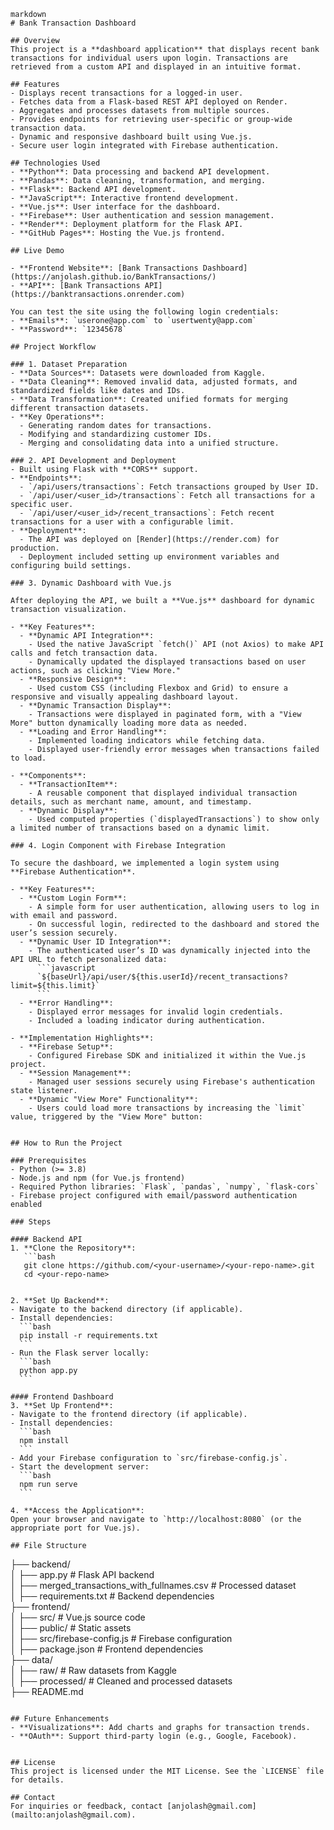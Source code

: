 ```
markdown
# Bank Transaction Dashboard  

## Overview  
This project is a **dashboard application** that displays recent bank transactions for individual users upon login. Transactions are retrieved from a custom API and displayed in an intuitive format.  

## Features  
- Displays recent transactions for a logged-in user.  
- Fetches data from a Flask-based REST API deployed on Render.  
- Aggregates and processes datasets from multiple sources.  
- Provides endpoints for retrieving user-specific or group-wide transaction data.  
- Dynamic and responsive dashboard built using Vue.js.  
- Secure user login integrated with Firebase authentication.  

## Technologies Used  
- **Python**: Data processing and backend API development.  
- **Pandas**: Data cleaning, transformation, and merging.  
- **Flask**: Backend API development.  
- **JavaScript**: Interactive frontend development.  
- **Vue.js**: User interface for the dashboard.  
- **Firebase**: User authentication and session management.  
- **Render**: Deployment platform for the Flask API.  
- **GitHub Pages**: Hosting the Vue.js frontend.  

## Live Demo  

- **Frontend Website**: [Bank Transactions Dashboard](https://anjolash.github.io/BankTransactions/)  
- **API**: [Bank Transactions API](https://banktransactions.onrender.com)  

You can test the site using the following login credentials:  
- **Emails**: `userone@app.com` to `usertwenty@app.com`  
- **Password**: `12345678`  

## Project Workflow  

### 1. Dataset Preparation  
- **Data Sources**: Datasets were downloaded from Kaggle.  
- **Data Cleaning**: Removed invalid data, adjusted formats, and standardized fields like dates and IDs.  
- **Data Transformation**: Created unified formats for merging different transaction datasets.  
- **Key Operations**:  
  - Generating random dates for transactions.  
  - Modifying and standardizing customer IDs.  
  - Merging and consolidating data into a unified structure.  

### 2. API Development and Deployment  
- Built using Flask with **CORS** support.  
- **Endpoints**:  
  - `/api/users/transactions`: Fetch transactions grouped by User ID.  
  - `/api/user/<user_id>/transactions`: Fetch all transactions for a specific user.  
  - `/api/user/<user_id>/recent_transactions`: Fetch recent transactions for a user with a configurable limit.  
- **Deployment**:  
  - The API was deployed on [Render](https://render.com) for production.  
  - Deployment included setting up environment variables and configuring build settings.  

### 3. Dynamic Dashboard with Vue.js  

After deploying the API, we built a **Vue.js** dashboard for dynamic transaction visualization.  

- **Key Features**:  
  - **Dynamic API Integration**:  
    - Used the native JavaScript `fetch()` API (not Axios) to make API calls and fetch transaction data.  
    - Dynamically updated the displayed transactions based on user actions, such as clicking "View More."  
  - **Responsive Design**:  
    - Used custom CSS (including Flexbox and Grid) to ensure a responsive and visually appealing dashboard layout.  
  - **Dynamic Transaction Display**:  
    - Transactions were displayed in paginated form, with a "View More" button dynamically loading more data as needed.  
  - **Loading and Error Handling**:  
    - Implemented loading indicators while fetching data.  
    - Displayed user-friendly error messages when transactions failed to load.  

- **Components**:  
  - **TransactionItem**:  
    - A reusable component that displayed individual transaction details, such as merchant name, amount, and timestamp.  
  - **Dynamic Display**:  
    - Used computed properties (`displayedTransactions`) to show only a limited number of transactions based on a dynamic limit.  

### 4. Login Component with Firebase Integration  

To secure the dashboard, we implemented a login system using **Firebase Authentication**.  

- **Key Features**:  
  - **Custom Login Form**:  
    - A simple form for user authentication, allowing users to log in with email and password.  
    - On successful login, redirected to the dashboard and stored the user’s session securely.  
  - **Dynamic User ID Integration**:  
    - The authenticated user’s ID was dynamically injected into the API URL to fetch personalized data:  
      ```javascript
      `${baseUrl}/api/user/${this.userId}/recent_transactions?limit=${this.limit}`
      ```  
  - **Error Handling**:  
    - Displayed error messages for invalid login credentials.  
    - Included a loading indicator during authentication.  

- **Implementation Highlights**:  
  - **Firebase Setup**:  
    - Configured Firebase SDK and initialized it within the Vue.js project.  
  - **Session Management**:  
    - Managed user sessions securely using Firebase's authentication state listener.  
  - **Dynamic "View More" Functionality**:  
    - Users could load more transactions by increasing the `limit` value, triggered by the "View More" button:  
       

## How to Run the Project  

### Prerequisites  
- Python (>= 3.8)  
- Node.js and npm (for Vue.js frontend)  
- Required Python libraries: `Flask`, `pandas`, `numpy`, `flask-cors`  
- Firebase project configured with email/password authentication enabled  

### Steps  

#### Backend API  
1. **Clone the Repository**:  
   ```bash  
   git clone https://github.com/<your-username>/<your-repo-name>.git  
   cd <your-repo-name> 
   ``` 
   ```  

2. **Set Up Backend**:  
   - Navigate to the backend directory (if applicable).  
   - Install dependencies:  
     ```bash  
     pip install -r requirements.txt  
     ```  
   - Run the Flask server locally:  
     ```bash  
     python app.py  
     ```  

#### Frontend Dashboard  
3. **Set Up Frontend**:  
   - Navigate to the frontend directory (if applicable).  
   - Install dependencies:  
     ```bash  
     npm install  
     ```  
   - Add your Firebase configuration to `src/firebase-config.js`.  
   - Start the development server:  
     ```bash  
     npm run serve  
     ```  

4. **Access the Application**:  
   Open your browser and navigate to `http://localhost:8080` (or the appropriate port for Vue.js).  

## File Structure  

```
├── backend/  
│   ├── app.py            # Flask API backend  
│   ├── merged_transactions_with_fullnames.csv  # Processed dataset  
│   ├── requirements.txt  # Backend dependencies  
├── frontend/  
│   ├── src/              # Vue.js source code  
│   ├── public/           # Static assets  
│   ├── src/firebase-config.js  # Firebase configuration  
│   ├── package.json      # Frontend dependencies  
├── data/  
│   ├── raw/              # Raw datasets from Kaggle  
│   ├── processed/        # Cleaned and processed datasets  
├── README.md  
```  

## Future Enhancements  
- **Visualizations**: Add charts and graphs for transaction trends.  
- **OAuth**: Support third-party login (e.g., Google, Facebook).  


## License  
This project is licensed under the MIT License. See the `LICENSE` file for details.  

## Contact  
For inquiries or feedback, contact [anjolash@gmail.com](mailto:anjolash@gmail.com).  
```